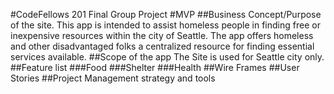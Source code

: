 #CodeFellows 201 Final Group Project
#MVP
##Business Concept/Purpose of the site.
This app is intended to assist homeless people in finding free or inexpensive resources within the city of Seattle.
The app offers homeless and other disadvantaged folks a centralized resource for finding essential services available.
##Scope of the app
The Site is used for Seattle city only.
##Feature list
###Food
###Shelter
###Health
##Wire Frames
##User Stories
##Project Management strategy and tools

